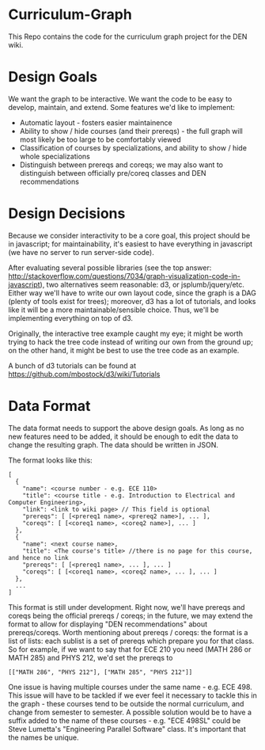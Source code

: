 Curriculum-Graph
================

This Repo contains the code for the curriculum graph project for the DEN wiki.

Design Goals
============

We want the graph to be interactive.  We want the code to be easy to develop, maintain, and extend.  Some features we'd like to implement:
* Automatic layout - fosters easier maintainence
* Ability to show / hide courses (and their prereqs) - the full graph will most likely be too large to be comfortably viewed
* Classification of courses by specializations, and ability to show / hide whole specializations
* Distinguish between prereqs and coreqs; we may also want to distinguish between officially pre/coreq classes and DEN recommendations

Design Decisions
================
Because we consider interactivity to be a core goal, this project should be in javascript; for maintainability, it's easiest to have everything in javascript (we have no server to run server-side code).

After evaluating several possible libraries (see the top answer: http://stackoverflow.com/questions/7034/graph-visualization-code-in-javascript), two alternatives seem reasonable: d3, or jsplumb/jquery/etc.  Either way we'll have to write our own layout code, since the graph is a DAG (plenty of tools exist for trees); moreover, d3 has a lot of tutorials, and looks like it will be a more maintainable/sensible choice.  Thus, we'll be implementing everything on top of d3.

Originally, the interactive tree example caught my eye; it might be worth trying to hack the tree code instead of writing our own from the ground up; on the other hand, it might be best to use the tree code as an example.

A bunch of d3 tutorials can be found at https://github.com/mbostock/d3/wiki/Tutorials

Data Format
===========

The data format needs to support the above design goals.  As long as no new features need to be added, it should be enough to edit the data to change the resulting graph.  The data should be written in JSON.

The format looks like this:

````
[
  {
    "name": <course number - e.g. ECE 110>
    "title": <course title - e.g. Introduction to Electrical and Computer Engineering>,
    "link": <link to wiki page> // This field is optional
    "prereqs": [ [<prereq1 name>, <prereq2 name>], ... ],
    "coreqs": [ [<coreq1 name>, <coreq2 name>], ... ]
  },
  {
    "name": <next course name>,
    "title": <The course's title> //there is no page for this course, and hence no link
    "prereqs": [ [<prereq1 name>, ... ], ... ]
    "coreqs": [ [<coreq1 name>, <coreq2 name>, ... ], ... ]
  },
  ...
]
````

This format is still under development.  Right now, we'll have prereqs and coreqs being the official prereqs / coreqs; in the future, we may extend the format to allow for displaying "DEN recommendations" about prereqs/coreqs.  Worth mentioning about prereqs / coreqs: the format is a list of lists: each sublist is a set of prereqs which prepare you for that class.  So for example, if we want to say that for ECE 210 you need (MATH 286 or MATH 285) and PHYS 212, we'd set the prereqs to

````
[["MATH 286", "PHYS 212"], ["MATH 285", "PHYS 212"]]
````

One issue is having multiple courses under the same name - e.g. ECE 498.  This issue will have to be tackled if we ever feel it necessary to tackle this in the graph - these courses tend to be outside the normal curriculum, and change from semester to semester.  A possible solution would be to have a suffix added to the name of these courses - e.g. "ECE 498SL" could be Steve Lumetta's "Engineering Parallel Software" class.  It's important that the names be unique.
